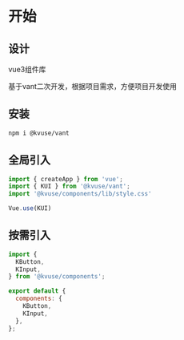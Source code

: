 
# 开始

## 设计

vue3组件库

基于vant二次开发，根据项目需求，方便项目开发使用

## 安装

```bash
npm i @kvuse/vant
```

## 全局引入

```js
import { createApp } from 'vue';
import { KUI } from '@kvuse/vant';
import '@kvuse/components/lib/style.css'

Vue.use(KUI)
```

## 按需引入

```js
import {
  KButton,
  KInput,
} from '@kvuse/components';

export default {
  components: {
    KButton,
    KInput,
  },
};
```
